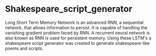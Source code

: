 # Shakespeare_script_generator
Long Short Term Memory Network is an advanced RNN, a sequential network, that allows information to persist. It is capable of handling the vanishing gradient problem faced by RNN. A recurrent neural network is also known as RNN is used for persistent memory.
Using these LSTM's a shakespeare script generator was created to generate shakespeare-like poems and scripts. 
